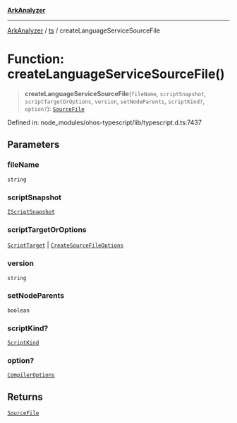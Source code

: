 [**ArkAnalyzer**](../../../../README.md)

***

[ArkAnalyzer](../../../../globals.md) / [ts](../README.md) / createLanguageServiceSourceFile

# Function: createLanguageServiceSourceFile()

> **createLanguageServiceSourceFile**(`fileName`, `scriptSnapshot`, `scriptTargetOrOptions`, `version`, `setNodeParents`, `scriptKind?`, `option?`): [`SourceFile`](../interfaces/SourceFile.md)

Defined in: node\_modules/ohos-typescript/lib/typescript.d.ts:7437

## Parameters

### fileName

`string`

### scriptSnapshot

[`IScriptSnapshot`](../interfaces/IScriptSnapshot.md)

### scriptTargetOrOptions

[`ScriptTarget`](../enumerations/ScriptTarget.md) | [`CreateSourceFileOptions`](../interfaces/CreateSourceFileOptions.md)

### version

`string`

### setNodeParents

`boolean`

### scriptKind?

[`ScriptKind`](../enumerations/ScriptKind.md)

### option?

[`CompilerOptions`](../interfaces/CompilerOptions.md)

## Returns

[`SourceFile`](../interfaces/SourceFile.md)
